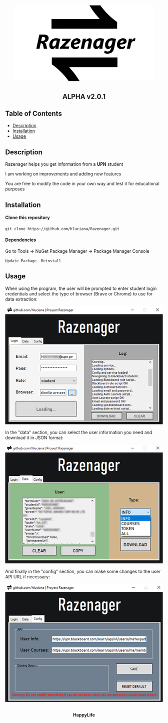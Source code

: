 <h1 align="center"><img src="/images/razenager.png" alt="razenager"></h1>
<h2 align="center">ALPHA v2.0.1</h2>

## Table of Contents

- [Description](#description)
- [Installation](#installation)
- [Usage](#usage)

## Description

<p>Razenager helps you get information from a <b>UPN</b> student</p>
<p>I am working on improvements and adding new features</p>
<p>You are free to modify the code in your own way and test it for educational purposes</p>

## Installation

#### Clone this repository

```
git clone https://github.com/hluciana/Razenager.git

```
#### Dependencies

<p>Go to Tools -> NuGet Package Manager -> Package Manager Console</p>

```
Update-Package -Reinstall

```
## Usage

<p>When using the program, the user will be prompted to enter student login credentials and select the type of browser (Brave or Chrome) to use for data extraction:</p>
<p><img src="/images/login.png" alt="login"></p> 
<p>In the "data" section, you can select the user information you need and download it in JSON format:</p>
<p><img src="/images/data.png" alt="data"></p> 
<p>And finally in the "config" section, you can make some changes to the user API URL if necessary:</p>
<p><img src="/images/config.png" alt="config"></p> 

##
<h4 align="center">HappyLife</h1>
